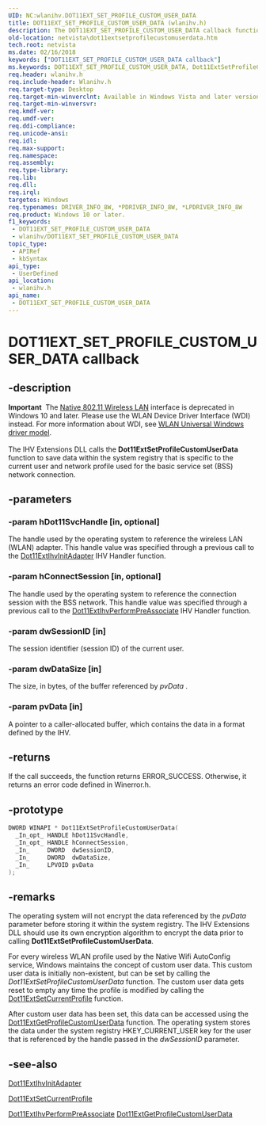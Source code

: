 ```yaml
---
UID: NC:wlanihv.DOT11EXT_SET_PROFILE_CUSTOM_USER_DATA
title: DOT11EXT_SET_PROFILE_CUSTOM_USER_DATA (wlanihv.h)
description: The DOT11EXT_SET_PROFILE_CUSTOM_USER_DATA callback function is part of the Native 802.11 Wireless LAN interface, which is deprecated for Windows 10 and later.
old-location: netvista\dot11extsetprofilecustomuserdata.htm
tech.root: netvista
ms.date: 02/16/2018
keywords: ["DOT11EXT_SET_PROFILE_CUSTOM_USER_DATA callback"]
ms.keywords: DOT11EXT_SET_PROFILE_CUSTOM_USER_DATA, Dot11ExtSetProfileCustomUserData, Dot11ExtSetProfileCustomUserData callback function [Network Drivers Starting with Windows Vista], Native_802.11_IHV_Ext_87f713b8-bd3e-4165-adce-c37fbb829cdb.xml, netvista.dot11extsetprofilecustomuserdata, wlanihv/Dot11ExtSetProfileCustomUserData
req.header: wlanihv.h
req.include-header: Wlanihv.h
req.target-type: Desktop
req.target-min-winverclnt: Available in Windows Vista and later versions of the Windows operating   systems.
req.target-min-winversvr: 
req.kmdf-ver: 
req.umdf-ver: 
req.ddi-compliance: 
req.unicode-ansi: 
req.idl: 
req.max-support: 
req.namespace: 
req.assembly: 
req.type-library: 
req.lib: 
req.dll: 
req.irql: 
targetos: Windows
req.typenames: DRIVER_INFO_8W, *PDRIVER_INFO_8W, *LPDRIVER_INFO_8W
req.product: Windows 10 or later.
f1_keywords:
 - DOT11EXT_SET_PROFILE_CUSTOM_USER_DATA
 - wlanihv/DOT11EXT_SET_PROFILE_CUSTOM_USER_DATA
topic_type:
 - APIRef
 - kbSyntax
api_type:
 - UserDefined
api_location:
 - wlanihv.h
api_name:
 - DOT11EXT_SET_PROFILE_CUSTOM_USER_DATA
---
```


# DOT11EXT_SET_PROFILE_CUSTOM_USER_DATA callback


## -description

<div class="alert"><b>Important</b>  The <a href="/previous-versions/windows/hardware/wireless/ff560689(v=vs.85)">Native 802.11 Wireless LAN</a> interface is deprecated in Windows 10 and later. Please use the WLAN Device Driver Interface (WDI) instead. For more information about WDI, see <a href="/windows-hardware/drivers/network/wifi-universal-driver-model">WLAN Universal Windows driver model</a>.</div><div> </div>The IHV Extensions DLL calls the
  <b>Dot11ExtSetProfileCustomUserData</b> function to save data within the system
  registry that is specific to the current user and network profile used for the basic service set (BSS)
  network connection.

## -parameters

### -param hDot11SvcHandle [in, optional]


The handle used by the operating system to reference the wireless LAN (WLAN) adapter. This handle
     value was specified through a previous call to the
     <a href="..\wlanihv\nc-wlanihv-dot11extihv_init_adapter.md">Dot11ExtIhvInitAdapter</a> IHV
     Handler function.

### -param hConnectSession [in, optional]


The handle used by the operating system to reference the connection session with the BSS network.
     This handle value was specified through a previous call to the
     <a href="..\wlanihv\nc-wlanihv-dot11extihv_perform_pre_associate.md">
     Dot11ExtIhvPerformPreAssociate</a> IHV Handler function.

### -param dwSessionID [in]


The session identifier (session ID) of the current user.

### -param dwDataSize [in]


The size, in bytes, of the buffer referenced by
     <i>pvData</i> .

### -param pvData [in]


A pointer to a caller-allocated buffer, which contains the data in a format defined by the
     IHV.

## -returns

If the call succeeds, the function returns ERROR_SUCCESS. Otherwise, it returns an error code
     defined in
     Winerror.h.

## -prototype

```cpp
DWORD WINAPI * Dot11ExtSetProfileCustomUserData(
  _In_opt_ HANDLE hDot11SvcHandle,
  _In_opt_ HANDLE hConnectSession,
  _In_     DWORD  dwSessionID,
  _In_     DWORD  dwDataSize,
  _In_     LPVOID pvData
);
```

## -remarks

The operating system will not encrypt the data referenced by the
    <i>pvData</i> parameter before storing it within the system registry. The IHV Extensions DLL should use
    its own encryption algorithm to encrypt the data prior to calling
    <b>Dot11ExtSetProfileCustomUserData</b>.

For every wireless WLAN profile used by the Native Wifi AutoConfig service, Windows maintains the
    concept of custom user data. This custom user data is initially non-existent, but can be set by calling
    the
    <i>Dot11ExtSetProfileCustomUserData</i> function. The custom user data gets reset to empty any time the
    profile is modified by calling the
    <a href="..\wlanihv\nc-wlanihv-dot11ext_set_current_profile.md">
    Dot11ExtSetCurrentProfile</a> function.

After custom user data has been set, this data can be accessed using the
    <a href="..\wlanihv\nc-wlanihv-dot11ext_get_profile_custom_user_data.md">
    Dot11ExtGetProfileCustomUserData</a> function. The operating system stores the data under the system
    registry HKEY_CURRENT_USER key for the user that is referenced by the handle passed in the
    <i>dwSessionID</i> parameter.

## -see-also

<a href="..\wlanihv\nc-wlanihv-dot11extihv_init_adapter.md">Dot11ExtIhvInitAdapter</a>



<a href="..\wlanihv\nc-wlanihv-dot11ext_set_current_profile.md">Dot11ExtSetCurrentProfile</a>



<a href="..\wlanihv\nc-wlanihv-dot11extihv_perform_pre_associate.md">
   Dot11ExtIhvPerformPreAssociate</a>



<a href="..\wlanihv\nc-wlanihv-dot11ext_get_profile_custom_user_data.md">
   Dot11ExtGetProfileCustomUserData</a>

